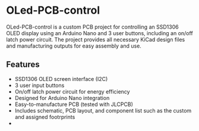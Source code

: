 # OLed-PCB-control

OLed-PCB-control is a custom PCB project for controlling an SSD1306 OLED display using an Arduino Nano and 3 user buttons, including an on/off latch power circuit. The project provides all necessary KiCad design files and manufacturing outputs for easy assembly and use.

## Features

- SSD1306 OLED screen interface (I2C)
- 3 user input buttons
- On/off latch power circuit for energy efficiency
- Designed for Arduino Nano integration
- Easy-to-manufacture PCB (tested with JLCPCB)
- Includes schematic, PCB layout, and component list such as the custom and assigned footrprints
- 

